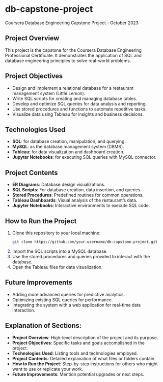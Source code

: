 # db-capstone-project
Coursera Database Engineering Capstone Project - October 2023

## Project Overview
This project is the capstone for the Coursera Database Engineering Professional Certificate. It demonstrates the application of SQL and database engineering principles to solve real-world problems.

## Project Objectives
- Design and implement a relational database for a restaurant management system (Little Lemon).
- Write SQL scripts for creating and managing database tables.
- Develop and optimize SQL queries for data analysis and reporting.
- Use stored procedures and functions to automate repetitive tasks.
- Visualize data using Tableau for insights and business decisions.

## Technologies Used
- **SQL**: for database creation, manipulation, and querying.
- **MySQL**: as the database management system (DBMS).
- **Tableau**: for data visualization and dashboard creation.
- **Jupyter Notebooks**: for executing SQL queries with MySQL connector.

## Project Contents
- **ER Diagrams**: Database design visualizations.
- **SQL Scripts**: For database creation, data insertion, and queries.
- **Stored Procedures**: Predefined routines for common operations.
- **Tableau Dashboards**: Visual analysis of the restaurant’s data.
- **Jupyter Notebooks**: Interactive environments to execute SQL code.

## How to Run the Project
1. Clone this repository to your local machine:
   ```bash
   git clone https://github.com/your-username/db-capstone-project.git
   ```
2. Import the SQL scripts into a MySQL database.
3. Use the stored procedures and queries provided to interact with the database.
4. Open the Tableau files for data visualization.

## Future Improvements
- Adding more advanced queries for predictive analytics.
- Optimizing existing SQL queries for performance.
- Integrating the system with a web application for real-time data interaction.

## Explanation of Sections:
- **Project Overview**: High-level description of the project and its purpose.
- **Project Objectives**: Specific tasks and goals accomplished in the project.
- **Technologies Used**: Listing tools and technologies employed.
- **Project Contents**: Detailed explanation of what files or folders contain.
- **How to Run the Project**: Step-by-step instructions for others who might want to use or replicate your work.
- **Future Improvements**: Mention potential upgrades or next steps.
